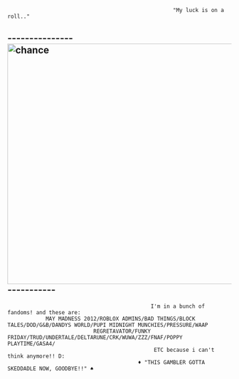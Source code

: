 
                                                        "My luck is on a roll.."
  ##  --------------- <img width="720" height="540" alt="chance" src="https://github.com/user-attachments/assets/2be434fd-24bd-4048-b4fe-7c6781c12b20" />-----------

                                                 I'm in a bunch of fandoms! and these are:
                MAY MADNESS 2012/ROBLOX ADMINS/BAD THINGS/BLOCK TALES/DOD/G&B/DANDYS WORLD/PUPI MIDNIGHT MUNCHIES/PRESSURE/WAAP
                               REGRETAVATOR/FUNKY FRIDAY/TRUD/UNDERTALE/DELTARUNE/CRK/WUWA/ZZZ/FNAF/POPPY PLAYTIME/GASA4/
                                                  ETC because i can't think anymore!! D:
                                             ♦️ "THIS GAMBLER GOTTA SKEDDADLE NOW, GOODBYE!!" ♠️
